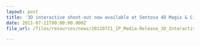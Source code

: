 ```yaml
---
layout: post
title: '3D interactive shoot-out now available at Sentosa 4D Magix & CineBlast'
date: 2011-07-21T00:00:00.000Z
file_url: /files/resources/news/20110721_IP_Media-Release_3D_Interactive_Shoot-out_now_available_at_Sentosa_4D_Magix.pdf

---
```


